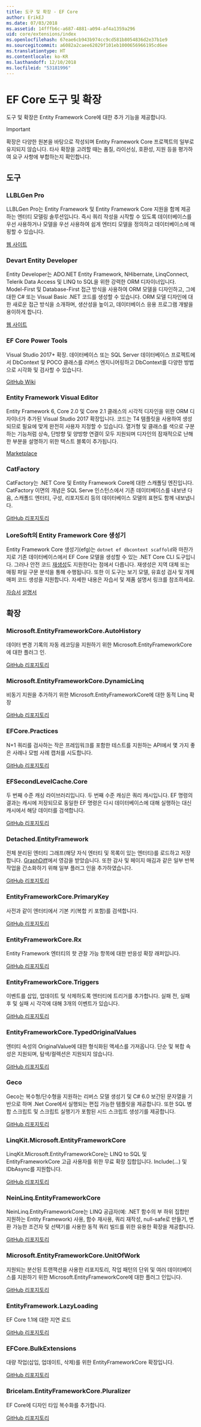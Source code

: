 ```yaml
---
title: 도구 및 확장 - EF Core
author: ErikEJ
ms.date: 07/03/2018
ms.assetid: 14fffb6c-a687-4881-a094-af4a1359a296
uid: core/extensions/index
ms.openlocfilehash: 67eae6cb943b974cc9cd581b8054836d2e37b1e9
ms.sourcegitcommit: a6082a2caee62029f101eb1000656966195cd6ee
ms.translationtype: HT
ms.contentlocale: ko-KR
ms.lasthandoff: 12/10/2018
ms.locfileid: "53181996"
---
```

# <a name="ef-core-tools--extensions"></a>EF Core 도구 및 확장

도구 및 확장은 Entity Framework Core에 대한 추가 기능을 제공합니다. 

> [!IMPORTANT]  
> 확장은 다양한 원본을 바탕으로 작성되며 Entity Framework Core 프로젝트의 일부로 유지되지 않습니다. 타사 확장을 고려할 때는 품질, 라이선싱, 호환성, 지원 등을 평가하여 요구 사항에 부합하는지 확인합니다.

## <a name="tools"></a>도구

### <a name="llblgen-pro"></a>LLBLGen Pro

LLBLGen Pro는 Entity Framework 및 Entity Framework Core 지원을 함께 제공하는 엔터티 모델링 솔루션입니다. 즉시 쿼리 작성을 시작할 수 있도록 데이터베이스를 우선 사용하거나 모델을 우선 사용하여 쉽게 엔터티 모델을 정의하고 데이터베이스에 매핑할 수 있습니다.

[웹 사이트](https://www.llblgen.com/)

### <a name="devart-entity-developer"></a>Devart Entity Developer

Entity Developer는 ADO.NET Entity Framework, NHibernate, LinqConnect, Telerik Data Access 및 LINQ to SQL을 위한 강력한 ORM 디자이너입니다. Model-First 및 Database-First 접근 방식을 사용하여 ORM 모델을 디자인하고, 그에 대한 C# 또는 Visual Basic .NET 코드를 생성할 수 있습니다. ORM 모델 디자인에 대한 새로운 접근 방식을 소개하며, 생산성을 높이고, 데이터베이스 응용 프로그램 개발을 용이하게 합니다.

[웹 사이트](https://www.devart.com/entitydeveloper/)

### <a name="ef-core-power-tools"></a>EF Core Power Tools

Visual Studio 2017+ 확장. 데이터베이스 또는 SQL Server 데이터베이스 프로젝트에서 DbContext 및 POCO 클래스를 리버스 엔지니어링하고 DbContext를 다양한 방법으로 시각화 및 검사할 수 있습니다.

[GitHub Wiki](https://github.com/ErikEJ/SqlCeToolbox/wiki/EF-Core-Power-Tools)

### <a name="entity-framework-visual-editor"></a>Entity Framework Visual Editor

Entity Framework 6, Core 2.0 및 Core 2.1 클래스의 시각적 디자인을 위한 ORM 디자이너가 추가된 Visual Studio 2017 확장입니다. 코드는 T4 템플릿을 사용하여 생성되므로 필요에 맞게 완전히 사용자 지정할 수 있습니다. 열거형 및 클래스를 색으로 구분하는 기능처럼 상속, 단방향 및 양방향 연결이 모두 지원되며 디자인의 잠재적으로 난해한 부분을 설명하기 위한 텍스트 블록이 추가됩니다.

[Marketplace](https://marketplace.visualstudio.com/items?itemName=michaelsawczyn.EFDesigner)

### <a name="catfactory"></a>CatFactory

CatFactory는 .NET Core 및 Entity Framework Core에 대한 스캐폴딩 엔진입니다. CatFactory 이면의 개념은 SQL Serve 인스턴스에서 기존 데이터베이스를 내보낸 다음, 스캐폴드 엔터티, 구성, 리포지토리 등의 데이터베이스 모델의 표현도 함께 내보냅니다.

[GitHub 리포지토리](https://github.com/hherzl/CatFactory.EntityFrameworkCore)

### <a name="loresofts-entity-framework-core-generator"></a>LoreSoft의 Entity Framework Core 생성기

Entity Framework Core 생성기(efg)는 `dotnet ef dbcontext scaffold`와 마찬가지로 기존 데이터베이스에서 EF Core 모델을 생성할 수 있는 .NET Core CLI 도구입니다. 그러나 안전 코드 [재생성](https://efg.loresoft.com/en/latest/regeneration/)도 지원한다는 점에서 다릅니다. 재생성은 지역 대체 또는 매핑 파일 구문 분석을 통해 수행됩니다. 또한 이 도구는 보기 모델, 유효성 검사 및 개체 매퍼 코드 생성을 지원합니다. 자세한 내용은 자습서 및 제품 설명서 링크를 참조하세요.

[자습서](http://www.loresoft.com/Generate-ASP-NET-Web-API)
[설명서](https://efg.loresoft.com/en/latest/)

## <a name="extensions"></a>확장

### <a name="microsoftentityframeworkcoreautohistory"></a>Microsoft.EntityFrameworkCore.AutoHistory

데이터 변경 기록의 자동 레코딩을 지원하기 위한 Microsoft.EntityFrameworkCore에 대한 플러그 인.

[GitHub 리포지토리](https://github.com/Arch/AutoHistory/)

### <a name="microsoftentityframeworkcoredynamiclinq"></a>Microsoft.EntityFrameworkCore.DynamicLinq

비동기 지원을 추가하기 위한 Microsoft.EntityFrameworkCore에 대한 동적 Linq 확장

 [GitHub 리포지토리](https://github.com/StefH/System.Linq.Dynamic.Core/)

### <a name="efcorepractices"></a>EFCore.Practices

N+1 쿼리를 검사하는 작은 프레임워크를 포함한 테스트를 지원하는 API에서 몇 가지 좋은 사례나 모범 사례 캡처를 시도합니다.

[GitHub 리포지토리](https://github.com/riezebosch/efcore-practices/tree/master/src/EFCore.Practices/)

### <a name="efsecondlevelcachecore"></a>EFSecondLevelCache.Core

두 번째 수준 캐싱 라이브러리입니다. 두 번째 수준 캐싱은 쿼리 캐시입니다. EF 명령의 결과는 캐시에 저장되므로 동일한 EF 명령은 다시 데이터베이스에 대해 실행하는 대신 캐시에서 해당 데이터를 검색합니다.

[GitHub 리포지토리](https://github.com/VahidN/EFSecondLevelCache.Core/)

### <a name="detachedentityframework"></a>Detached.EntityFramework

전체 분리된 엔터티 그래프(해당 자식 엔터티 및 목록이 있는 엔터티)를 로드하고 저장합니다. [GraphDiff](https://github.com/refactorthis/GraphDiff/)에서 영감을 받았습니다. 또한 감사 및 페이지 매김과 같은 일부 반복 작업을 간소화하기 위해 일부 플러그 인을 추가하였습니다.

[GitHub 리포지토리](https://github.com/leonardoporro/Detached/)

### <a name="entityframeworkcoreprimarykey"></a>EntityFrameworkCore.PrimaryKey

사전과 같이 엔터티에서 기본 키(복합 키 포함)를 검색합니다.

[GitHub 리포지토리](https://github.com/NickStrupat/EntityFramework.PrimaryKey/)

### <a name="entityframeworkcorerx"></a>EntityFrameworkCore.Rx

Entity Framework 엔터티의 핫 관찰 가능 항목에 대한 반응성 확장 래퍼입니다.

[GitHub 리포지토리](https://github.com/NickStrupat/EntityFramework.Rx/)

### <a name="entityframeworkcoretriggers"></a>EntityFrameworkCore.Triggers

이벤트를 삽입, 업데이트 및 삭제하도록 엔터티에 트리거를 추가합니다. 실패 전, 실패 후 및 실패 시 각각에 대해 3개의 이벤트가 있습니다.

[GitHub 리포지토리](https://github.com/NickStrupat/EntityFramework.Triggers/)

### <a name="entityframeworkcoretypedoriginalvalues"></a>EntityFrameworkCore.TypedOriginalValues

엔터티 속성의 OriginalValue에 대한 형식화된 액세스를 가져옵니다. 단순 및 복합 속성은 지원되며, 탐색/컬렉션은 지원되지 않습니다.

[GitHub 리포지토리](https://github.com/NickStrupat/EntityFramework.TypedOriginalValues/)

### <a name="geco"></a>Geco

Geco는 복수형/단수형을 지원하는 리버스 모델 생성기 및 C# 6.0 보간된 문자열을 기반으로 하며 .Net Core에서 실행되는 편집 가능한 템플릿을 제공합니다. 또한 SQL 병합 스크립트 및 스크립트 실행기가 포함된 시드 스크립트 생성기를 제공합니다.

[GitHub 리포지토리](https://github.com/iQuarc/Geco)

### <a name="linqkitmicrosoftentityframeworkcore"></a>LinqKit.Microsoft.EntityFrameworkCore

LinqKit.Microsoft.EntityFrameworkCore는 LINQ to SQL 및 EntityFrameworkCore 고급 사용자를 위한 무료 확장 집합입니다. Include(...) 및 IDbAsync를 지원합니다.

[GitHub 리포지토리](https://github.com/scottksmith95/LINQKit/)

### <a name="neinlinqentityframeworkcore"></a>NeinLinq.EntityFrameworkCore

NeinLinq.EntityFrameworkCore는 LINQ 공급자(예: .NET 함수의 부 하위 집합만 지원하는 Entity Framework) 사용, 함수 재사용, 쿼리 재작성, null-safe로 만들기, 변환 가능한 조건자 및 선택기를 사용한 동적 쿼리 빌드를 위한 유용한 확장을 제공합니다.

[GitHub 리포지토리](https://github.com/axelheer/nein-linq/)

### <a name="microsoftentityframeworkcoreunitofwork"></a>Microsoft.EntityFrameworkCore.UnitOfWork

지원되는 분산된 트랜잭션을 사용한 리포지토리, 작업 패턴의 단위 및 여러 데이터베이스를 지원하기 위한 Microsoft.EntityFrameworkCore에 대한 플러그 인입니다.

[GitHub 리포지토리](https://github.com/Arch/UnitOfWork/)

### <a name="entityframeworklazyloading"></a>EntityFramework.LazyLoading

EF Core 1.1에 대한 지연 로드

[GitHub 리포지토리](https://github.com/darxis/EntityFramework.LazyLoading)

### <a name="efcorebulkextensions"></a>EFCore.BulkExtensions

대량 작업(삽입, 업데이트, 삭제)를 위한 EntityFrameworkCore 확장입니다.

[GitHub 리포지토리](https://github.com/borisdj/EFCore.BulkExtensions)

### <a name="bricelamentityframeworkcorepluralizer"></a>Bricelam.EntityFrameworkCore.Pluralizer

EF Core에 디자인 타임 복수화를 추가합니다.

[GitHub 리포지토리](https://github.com/bricelam/EFCore.Pluralizer)

